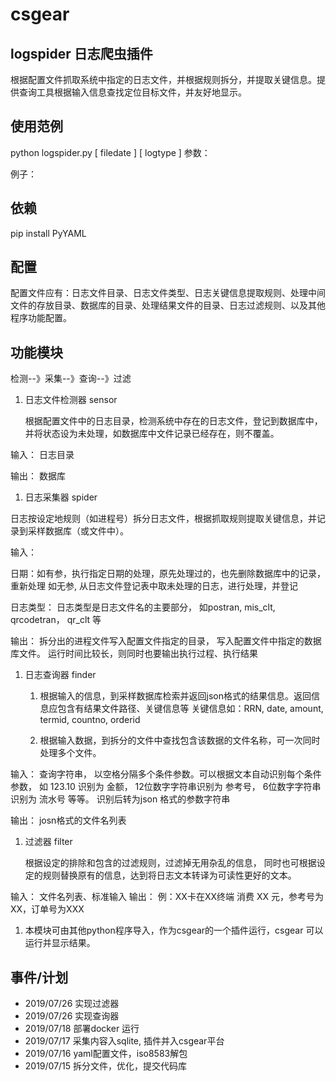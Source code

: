 # csgear
## logspider 日志爬虫插件
  根据配置文件抓取系统中指定的日志文件，并根据规则拆分，并提取关键信息。提供查询工具根据输入信息查找定位目标文件，并友好地显示。
  
## 使用范例
python logspider.py [ filedate ]  [ logtype ] 
参数：

例子：

## 依赖
pip install PyYAML

## 配置
配置文件应有：日志文件目录、日志文件类型、日志关键信息提取规则、处理中间文件的存放目录、数据库的目录、处理结果文件的目录、日志过滤规则、以及其他程序功能配置。

## 功能模块

检测--》采集--》查询--》过滤

1. 日志文件检测器 sensor

   根据配置文件中的日志目录，检测系统中存在的日志文件，登记到数据库中，并将状态设为未处理，如数据库中文件记录已经存在，则不覆盖。

输入：
  日志目录

输出：
  数据库

1. 日志采集器 spider

  日志按设定地规则（如进程号）拆分日志文件，根据抓取规则提取关键信息，并记录到采样数据库（或文件中）。

输入：
 
  日期：如有参，执行指定日期的处理，原先处理过的，也先删除数据库中的记录，重新处理
        如无参, 从日志文件登记表中取未处理的日志，进行处理，并登记

  日志类型： 
       日志类型是日志文件名的主要部分， 如postran, mis_clt, qrcodetran， qr_clt  等

输出：
  拆分出的进程文件写入配置文件指定的目录， 写入配置文件中指定的数据库文件。
  运行时间比较长，则同时也要输出执行过程、执行结果


1. 日志查询器 finder      
 
   1. 根据输入的信息，到采样数据库检索并返回json格式的结果信息。返回信息应包含有结果文件路径、关键信息等
   关键信息如：RRN, date, amount, termid, countno, orderid
   
   2. 根据输入数据，到拆分的文件中查找包含该数据的文件名称，可一次同时处理多个文件。

输入：
  查询字符串， 以空格分隔多个条件参数。可以根据文本自动识别每个条件参数，
  如 123.10 识别为 金额， 12位数字字符串识别为 参考号， 6位数字字符串识别为 流水号 等等。
  识别后转为json 格式的参数字符串
 
输出：
 josn格式的文件名列表

   
1. 过滤器  filter
 
   根据设定的排除和包含的过滤规则，过滤掉无用杂乱的信息，
   同时也可根据设定的规则替换原有的信息，达到将日志文本转译为可读性更好的文本。   
   
输入：
   文件名列表、标准输入 
输出：
   例：XX卡在XX终端 消费 XX 元，参考号为XX，订单号为XXX
   
1. 本模块可由其他python程序导入，作为csgear的一个插件运行，csgear 可以运行并显示结果。   



## 事件/计划
* 2019/07/26 实现过滤器
* 2019/07/26 实现查询器
* 2019/07/18 部署docker 运行
* 2019/07/17 采集内容入sqlite, 插件并入csgear平台
* 2019/07/16  yaml配置文件，iso8583解包
* 2019/07/15  拆分文件，优化，提交代码库
